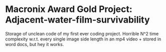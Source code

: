 # Macronix Award Gold Project: Adjacent-water-film-survivability
Storage of unclean code of my first ever coding project. Horrible N^2 time complexity w.r.t. every single image side length in an mp4 video + stored in word docs, but hey it works.
